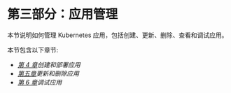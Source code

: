 # 第三部分：应用管理

本节说明如何管理 Kubernetes 应用，包括创建、更新、删除、查看和调试应用。

本节包含以下章节:

*   [*第 4 章*](04.html#_idTextAnchor049)*创建和部署应用*
*   [*第五章*](05.html#_idTextAnchor055)*更新和删除应用*
*   [*第 6 章*](06.html#_idTextAnchor064)*调试应用*